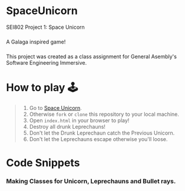 # SpaceUnicorn

SEI802 Project 1: Space Unicorn
###
A Galaga inspired game! 
###
This project was created as a class assignment for General Asembly's Software Engineering Immersive.


# How to play 🕹

> 1. Go to [Space Unicorn](https://siegfer.github.io/SpaceUnicorn/).
> 2. Otherwise `fork` or `clone` this repository to your local machine.
> 3. Open `index.html` in your browser to play!
> 4. Destroy all drunk Leprechauns!
> 5. Don't let the Drunk Leprechaun catch the Previous Unicorn.
> 6. Don't let the Leprechauns escape otherwise you'll loose.

# Code Snippets

### Making Classes for Unicorn, Leprechauns and Bullet rays.

``` javascript
```


